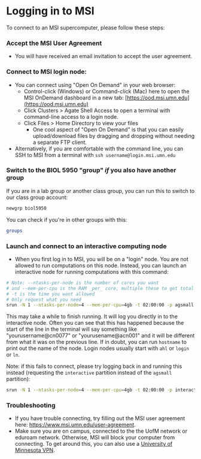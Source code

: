 # Logging in to MSI
To connect to an MSI supercomputer, please follow these steps:

### Accept the MSI User Agreement
* You will have received an email invitation to accept the user agreement.
  
### Connect to MSI login node:
* You can connect using "Open On Demand" in your web browser:
    * Control-click (Windows) or Command-click (Mac) here to open the MSI OnDemand dashboard in a new tab: [https://ood.msi.umn.edu](https://ood.msi.umn.edu)
    * Click Clusters > Agate Shell Access to open a terminal with command-line access to a login node.
    * Click Files > Home Directory to view your files
        * One cool aspect of "Open On Demand" is that you can easily upload/download files by dragging and dropping without needing a separate FTP client.
* Alternatively, if you are comfortable with the command line, you can SSH to MSI from a terminal with `ssh username@login.msi.umn.edu`

### Switch to the BIOL 5950 "group" _if_ you also have another group
If you are in a lab group or another class group, you can run this to switch to our class group account:
```bash
newgrp biol5950
```

You can check if you're in other groups with this:
```bash
groups
```

### Launch and connect to an interactive computing node
- When you first log in to MSI, you will be on a "login" node. You are not allowed to run computations on this node. Instead, you can launch an interactive node for running computations with this command:

 ```bash
# Note: --ntasks-per-node is the number of cores you want
# and --mem-per-cpu is the RAM _per_ core, multiple these to get total memory
# -t is the time you want allowed
# Only request what you need
srun -N 1 --ntasks-per-node=4 --mem-per-cpu=4gb -t 02:00:00 -p agsmall --pty bash
 ```

This may take a while to finish running. It will log you directly in to the interactive node. Often you can see that this has happened because the start of the line in the terminal will say something like "yourusername@cn0077" or "yourusename@acn001" and it will be different from what it was on the previous line. If in doubt, you can run `hostname` to print out the name of the node. Login nodes usually start with `ahl` or `login` or `ln`. 

Note: if this fails to connect, please try logging back in and running this instead (requesting the `interactive` partition instead of the `agsmall` partition):
 ```bash
srun -N 1 --ntasks-per-node=4 --mem-per-cpu=4gb -t 02:00:00 -p interactive --pty bash
 ```

### Troubleshooting
  * If you have trouble connecting, try filling out the MSI user agreement here: https://www.msi.umn.edu/user-agreement.
  * Make sure you are on campus, connected to the the UofM network or eduroam network. Otherwise, MSI will block your computer from connecting. To get around this, you can also use a [University of Minnesota VPN](https://it.umn.edu/services-technologies/virtual-private-network-vpn). 
